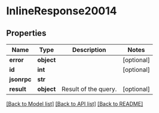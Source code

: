 # InlineResponse20014

## Properties
Name | Type | Description | Notes
------------ | ------------- | ------------- | -------------
**error** | **object** |  | [optional] 
**id** | **int** |  | [optional] 
**jsonrpc** | **str** |  | 
**result** | **object** | Result of the query. | [optional] 

[[Back to Model list]](../README.md#documentation-for-models) [[Back to API list]](../README.md#documentation-for-api-endpoints) [[Back to README]](../README.md)

